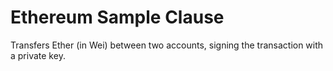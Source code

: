 
# Ethereum Sample Clause

Transfers Ether (in Wei) between two accounts, signing the transaction with a private key.